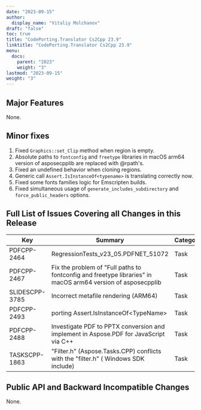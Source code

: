 ```yaml
---
date: "2023-09-15"
author:
  display_name: "Vitaliy Molchanov"
draft: "false"
toc: true
title: "CodePorting.Translator Cs2Cpp 23.9"
linktitle: "CodePorting.Translator Cs2Cpp 23.9"
menu:
  docs:
    parent: "2023"
    weight: "3"
lastmod: "2023-09-15"
weight: "3"
---
```


## Major Features ##

None.

## Minor fixes ##

1. Fixed `Graphics::set_Clip` method when region is empty.
1. Absolute paths to `fontconfig` and `freetype` libraries in macOS arm64 version of asposecpplib are replaced with @rpath's.
1. Fixed an undefined behavior when cloning regions.
1. Generic call `Assert.IsInstanceOf<typename>` is translating correctly now.
1. Fixed some fonts families logic for Emscripten builds.
1. Fixed simultaneous usage of `generate_includes_subdirectory` and `force_public_headers` options.

## Full List of Issues Covering all Changes in this Release ##

| Key | Summary | Category |
| --- | --- | --- |
| PDFCPP-2464 | RegressionTests_v23_05.PDFNET_51072 | Task |
| PDFCPP-2467 | Fix the problem of "Full paths to fontconfig and freetype libraries" in macOS arm64 version of asposecpplib | Task |
| SLIDESCPP-3785 | Incorrect metafile rendering (ARM64) | Task |
| PDFCPP-2493 | porting Assert.IsInstanceOf\<TypeName\> | Task |
| PDFCPP-2488 | Investigate PDF to PPTX conversion and implement in Aspose.PDF for JavaScript via C++ | Task |
| TASKSCPP-1863 | "Filter.h" (Aspose.Tasks.CPP) conflicts with the "filter.h" ( Windows SDK include) | Task |

## Public API and Backward Incompatible Changes ##

None.
